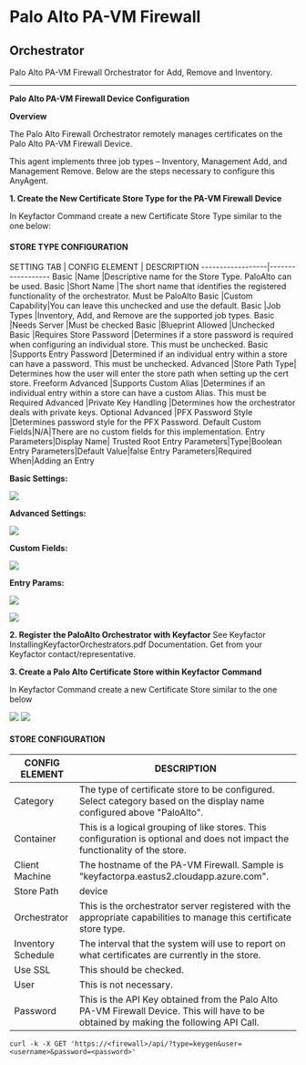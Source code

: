 # Palo Alto PA-VM Firewall
## Orchestrator

Palo Alto PA-VM Firewall Orchestrator for Add, Remove and Inventory.

<!-- add integration specific information below -->
*** 
**Palo Alto PA-VM Firewall Device Configuration**

**Overview**

The Palo Alto Firewall Orchestrator remotely manages certificates on the Palo Alto PA-VM Firewall Device.

This agent implements three job types – Inventory, Management Add, and Management Remove. Below are the steps necessary to configure this AnyAgent.


**1. Create the New Certificate Store Type for the PA-VM Firewall Device**

In Keyfactor Command create a new Certificate Store Type similar to the one below:

#### STORE TYPE CONFIGURATION
SETTING TAB   |  CONFIG ELEMENT	| DESCRIPTION
------------------|------------------
Basic |Name	|Descriptive name for the Store Type.  PaloAlto can be used.
Basic |Short Name	|The short name that identifies the registered functionality of the orchestrator. Must be PaloAlto
Basic |Custom Capability|You can leave this unchecked and use the default.
Basic |Job Types	|Inventory, Add, and Remove are the supported job types. 
Basic |Needs Server	|Must be checked
Basic |Blueprint Allowed	|Unchecked
Basic |Requires Store Password	|Determines if a store password is required when configuring an individual store.  This must be unchecked.
Basic |Supports Entry Password	|Determined if an individual entry within a store can have a password.  This must be unchecked.
Advanced |Store Path Type| Determines how the user will enter the store path when setting up the cert store.  Freeform
Advanced |Supports Custom Alias	|Determines if an individual entry within a store can have a custom Alias.  This must be Required
Advanced |Private Key Handling |Determines how the orchestrator deals with private keys.  Optional
Advanced |PFX Password Style |Determines password style for the PFX Password. Default
Custom Fields|N/A|There are no custom fields for this implementation.
Entry Parameters|Display Name| Trusted Root
Entry Parameters|Type|Boolean
Entry Parameters|Default Value|false
Entry Parameters|Required When|Adding an Entry

**Basic Settings:**

![](images/CertStoreTypeBasic.gif)

**Advanced Settings:**

![](images/CertStoreTypeAdvanced.gif)

**Custom Fields:**

![](images/CertStoreTypeCustomFields.gif)

**Entry Params:**

![](images/CertStoreTypeEntryParams.gif)

![](images/CertStoreTypeEntryParams2.gif)


**2. Register the PaloAlto Orchestrator with Keyfactor**
See Keyfactor InstallingKeyfactorOrchestrators.pdf Documentation.  Get from your Keyfactor contact/representative.

**3. Create a Palo Alto Certificate Store within Keyfactor Command**

In Keyfactor Command create a new Certificate Store similar to the one below

![](images/CertStore1.gif)
![](images/CertStore2.gif)

#### STORE CONFIGURATION 
CONFIG ELEMENT	|DESCRIPTION
----------------|---------------
Category	|The type of certificate store to be configured. Select category based on the display name configured above "PaloAlto".
Container	|This is a logical grouping of like stores. This configuration is optional and does not impact the functionality of the store.
Client Machine	|The hostname of the PA-VM Firewall.  Sample is "keyfactorpa.eastus2.cloudapp.azure.com".
Store Path	|device
Orchestrator	|This is the orchestrator server registered with the appropriate capabilities to manage this certificate store type. 
Inventory Schedule	|The interval that the system will use to report on what certificates are currently in the store. 
Use SSL	|This should be checked.
User	|This is not necessary.
Password |This is the API Key obtained from the Palo Alto PA-VM Firewall Device.  This will have to be obtained by making the following API Call.
`
curl -k -X GET 'https://<firewall>/api/?type=keygen&user=<username>&password=<password>'
`
